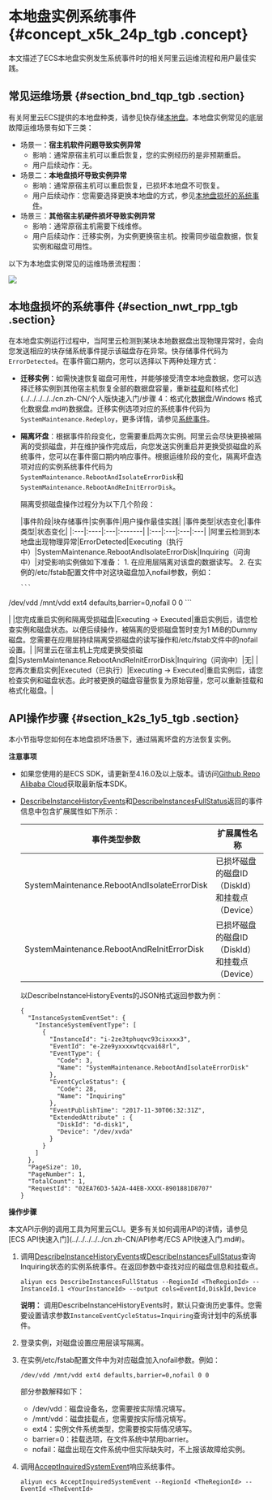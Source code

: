 # 本地盘实例系统事件 {#concept_x5k_24p_tgb .concept}

本文描述了ECS本地盘实例发生系统事件时的相关阿里云运维流程和用户最佳实践。

## 常见运维场景 {#section_bnd_tqp_tgb .section}

有关阿里云ECS提供的本地盘种类，请参见快存储[本地盘](../../../../../cn.zh-CN/产品简介/块存储/本地盘.md#)。本地盘实例常见的底层故障运维场景有如下三类：

-   场景一：**宿主机软件问题导致实例异常**
    -   影响：通常原宿主机可以重启恢复，您的实例经历的是非预期重启。
    -   用户后续动作：无。
-   场景二：**本地盘损坏导致实例异常**
    -   影响：通常原宿主机可以重启恢复，已损坏本地盘不可恢复。
    -   用户后续动作：您需要选择更换本地盘的方式，参见[本地盘损坏的系统事件](#section_nwt_rpp_tgb)。
-   场景三：**其他宿主机硬件损坏导致实例异常**
    -   影响：通常原宿主机需要下线维修。
    -   用户后续动作：迁移实例，为实例更换宿主机。按需同步磁盘数据，恢复实例和磁盘可用性。

以下为本地盘实例常见的运维场景流程图：

![](http://static-aliyun-doc.oss-cn-hangzhou.aliyuncs.com/assets/img/124896/155046985238901_zh-CN.png)

## 本地盘损坏的系统事件 {#section_nwt_rpp_tgb .section}

在本地盘实例运行过程中，当阿里云检测到某块本地数据盘出现物理异常时，会向您发送相应的块存储系统事件提示该磁盘存在异常。快存储事件代码为`ErrorDetected`。在事件窗口期内，您可以选择以下两种处理方式：

-   **迁移实例**：如需快速恢复磁盘可用性，并能够接受清空本地盘数据，您可以选择迁移实例到其他宿主机恢复全部的数据盘容量，重新[挂载](cn.zh-CN/用户指南/云盘/挂载云盘.md#)和[格式化](../../../../../cn.zh-CN/个人版快速入门/步骤 4：格式化数据盘/Windows 格式化数据盘.md#)数据盘。迁移实例选项对应的系统事件代码为`SystemMaintenance.Redeploy`，更多详情，请参见[系统事件](cn.zh-CN/用户指南/运维与监控/系统事件.md#)。
-   **隔离坏盘**：根据事件阶段变化，您需要重启两次实例。阿里云会尽快更换被隔离的受损磁盘，并在维护操作完成后，向您发送实例重启并更换受损磁盘的系统事件，您可以在事件窗口期内响应事件。根据运维阶段的变化，隔离坏盘选项对应的实例系统事件代码为`SystemMaintenance.RebootAndIsolateErrorDisk`和`SystemMaintenance.RebootAndReInitErrorDisk`。

    隔离受损磁盘操作过程分为以下几个阶段：

    |事件阶段|块存储事件|实例事件|用户操作最佳实践|
|事件类型|状态变化|事件类型|状态变化|
    |:---|:----|:---|:-------|
    |:---|:---|:---|:---|
    |阿里云检测到本地盘出现物理异常|ErrorDetected|Executing（执行中）|SystemMaintenance.RebootAndIsolateErrorDisk|Inquiring（问询中）|对受影响实例做如下准备：    1.  在应用层隔离对该盘的数据读写。
    2.  在实例的/etc/fstab配置文件中对这块磁盘加入nofail参数，例如：

        ```
/dev/vdd /mnt/vdd ext4 defaults,barrier=0,nofail 0 0
        ```

|
    |您完成重启实例和隔离受损磁盘|Executing -\> Executed|重启实例后，请您检查实例和磁盘状态。以便后续操作，被隔离的受损磁盘暂时变为1 MiB的Dummy磁盘。您需要在应用层持续隔离受损磁盘的读写操作和/etc/fstab文件中的nofail设置。|
    |阿里云在宿主机上完成更换受损磁盘|SystemMaintenance.RebootAndReInitErrorDisk|Inquiring（问询中）|无|
    |您再次重启实例|Executed（已执行）|Executing -\> Executed|重启实例后，请您检查实例和磁盘状态。此时被更换的磁盘容量恢复为原始容量，您可以重新挂载和格式化磁盘。|


## API操作步骤 {#section_k2s_1y5_tgb .section}

本小节指导您如何在本地盘损坏场景下，通过隔离坏盘的方法恢复实例。

**注意事项**

-   如果您使用的是ECS SDK，请更新至4.16.0及以上版本。请访问[Github Repo Alibaba Cloud](https://github.com/aliyun/aliyun-openapi-java-sdk/tree/master/aliyun-java-sdk-ecs)获取最新版本SDK。
-   [DescribeInstanceHistoryEvents](../../../../../cn.zh-CN/API参考/系统事件/DescribeInstanceHistoryEvents.md#)和[DescribeInstancesFullStatus](../../../../../cn.zh-CN/API参考/系统事件/DescribeInstancesFullStatus.md#)返回的事件信息中包含扩展属性如下所示：

    |事件类型参数|扩展属性名称|
    |------|------|
    |SystemMaintenance.RebootAndIsolateErrorDisk|已损坏磁盘的磁盘ID（DiskId）和挂载点（Device）|
    |SystemMaintenance.RebootAndReInitErrorDisk|已损坏磁盘的磁盘ID（DiskId）和挂载点（Device）|

    以DescribeInstanceHistoryEvents的JSON格式返回参数为例：

    ```
    {
      "InstanceSystemEventSet": {
        "InstanceSystemEventType": [
          {
            "InstanceId": "i-2ze3tphuqvc93cixxxx3",
            "EventId": "e-2ze9yxxxxwtqcvai68rl",
            "EventType": {
              "Code": 3,
              "Name": "SystemMaintenance.RebootAndIsolateErrorDisk"
            },
            "EventCycleStatus": {
              "Code": 28,
              "Name": "Inquiring"
            },
            "EventPublishTime": "2017-11-30T06:32:31Z",
            "ExtendedAttribute" : {
              "DiskId": "d-disk1",
              "Device": "/dev/xvda"
            }
          }
        ]
      },
      "PageSize": 10,
      "PageNumber": 1,
      "TotalCount": 1,
      "RequestId": "02EA76D3-5A2A-44EB-XXXX-8901881D8707"
    }
    ```


**操作步骤**

本文API示例的调用工具为阿里云CLI。更多有关如何调用API的详情，请参见[ECS API快速入门](../../../../../cn.zh-CN/API参考/ECS API快速入门.md#)。

1.  调用[DescribeInstanceHistoryEvents](../../../../../cn.zh-CN/API参考/系统事件/DescribeInstanceHistoryEvents.md#)或[DescribeInstancesFullStatus](../../../../../cn.zh-CN/API参考/系统事件/DescribeInstancesFullStatus.md#)查询Inquiring状态的实例系统事件。在返回参数中查找对应的磁盘信息和挂载点。

    ```
    aliyun ecs DescribeInstancesFullStatus --RegionId <TheRegionId> --InstanceId.1 <YourInstanceId> --output cols=EventId,DiskId,Device
    ```

    **说明：** 调用DescribeInstanceHistoryEvents时，默认只查询历史事件。您需要设置请求参数`InstanceEventCycleStatus=Inquiring`查询计划中的系统事件。

2.  登录实例，对磁盘设置应用层读写隔离。
3.  在实例/etc/fstab配置文件中为对应磁盘加入nofail参数。例如：

    ```
    /dev/vdd /mnt/vdd ext4 defaults,barrier=0,nofail 0 0
    ```

    部分参数解释如下：

    -   /dev/vdd：磁盘设备名，您需要按实际情况填写。
    -   /mnt/vdd：磁盘挂载点，您需要按实际情况填写。
    -   ext4：实例文件系统类型，您需要按实际情况填写。
    -   barrier=0：挂载选项，在文件系统中禁用barrier。
    -   nofail：磁盘出现在文件系统中但实际缺失时，不上报该故障给实例。
4.  调用[AcceptInquiredSystemEvent](../../../../../cn.zh-CN/API参考/即将上线/AcceptInquiredSystemEvent.md#)响应系统事件。

    ```
    aliyun ecs AcceptInquiredSystemEvent --RegionId <TheRegionId> --EventId <TheEventId>
    ```


